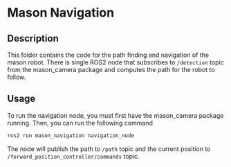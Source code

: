 # Mason Navigation

## Description

This folder contains the code for the path finding and navigation of the mason robot. There is single ROS2 node that subscribes to `/detection` topic from the mason_camera package and computes the path for the robot to follow.

## Usage

To run the navigation node, you must first have the mason_camera package running. Then, you can run the following command
```bash
ros2 run mason_navigation navigation_node
```

The node will publish the path to `/path` topic and the current position to `/forward_position_controller/commands` topic.